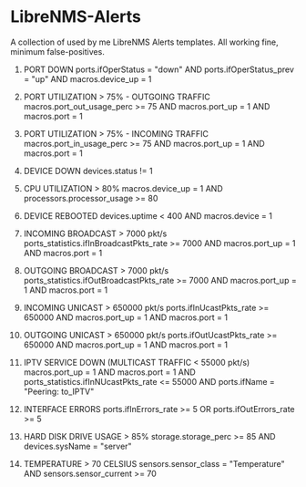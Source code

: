 # LibreNMS-Alerts

A collection of used by me LibreNMS Alerts templates. 
All working fine, minimum false-positives.

1. PORT DOWN
ports.ifOperStatus = "down" AND ports.ifOperStatus_prev = "up" AND macros.device_up = 1

2. PORT UTILIZATION > 75% - OUTGOING TRAFFIC
macros.port_out_usage_perc >= 75 AND macros.port_up = 1 AND macros.port = 1

3. PORT UTILIZATION > 75% - INCOMING TRAFFIC
macros.port_in_usage_perc >= 75 AND macros.port_up = 1 AND macros.port = 1

4. DEVICE DOWN
devices.status != 1

5. CPU UTILIZATION > 80%
macros.device_up = 1 AND processors.processor_usage >= 80

6. DEVICE REBOOTED
devices.uptime < 400 AND macros.device = 1

7. INCOMING BROADCAST > 7000 pkt/s
ports_statistics.ifInBroadcastPkts_rate >= 7000 AND macros.port_up = 1 AND macros.port = 1

8. OUTGOING BROADCAST > 7000 pkt/s
ports_statistics.ifOutBroadcastPkts_rate >= 7000 AND macros.port_up = 1 AND macros.port = 1

9. INCOMING UNICAST > 650000 pkt/s
ports.ifInUcastPkts_rate >= 650000 AND macros.port_up = 1 AND macros.port = 1

10. OUTGOING UNICAST > 650000 pkt/s
ports.ifOutUcastPkts_rate >= 650000 AND macros.port_up = 1 AND macros.port = 1

11. IPTV SERVICE DOWN (MULTICAST TRAFFIC < 55000 pkt/s)
macros.port_up = 1 AND macros.port = 1 AND ports_statistics.ifInNUcastPkts_rate <= 55000 AND ports.ifName = "Peering: to_IPTV"

12. INTERFACE ERRORS
ports.ifInErrors_rate >= 5 OR ports.ifOutErrors_rate >= 5

13. HARD DISK DRIVE USAGE > 85%
storage.storage_perc >= 85 AND devices.sysName = "server"

14. TEMPERATURE > 70 CELSIUS
sensors.sensor_class = "Temperature" AND sensors.sensor_current >= 70

